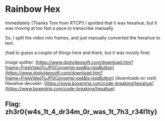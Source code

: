 # Rainbow Hex

Immediately \(Thanks Tom from RTCP!\) I spotted that it was hexahue, but it was moving at too fast a pace to transcribe manually.

So, I split the video into frames, and just manually converted the hexahue to text.

\(had to guess a couple of things here and there, but it was mostly fine\)

Image splitter: [https://www.dvdvideosoft.com/download.htm?fname=FreeVideoToJPGConverter.exe&ls=topButton](https://www.dvdvideosoft.com/download.htm?fname=FreeVideoToJPGConverter.exe&ls=topButton) \(downloads on visit\) Hexahue decoder: [https://www.boxentriq.com/code-breaking/hexahue](https://www.boxentriq.com/code-breaking/hexahue)

## Flag: zh3r0{w4s\_1t\_4\_dr34m\_0r\_was\_1t\_7h3\_r34l1ty}

